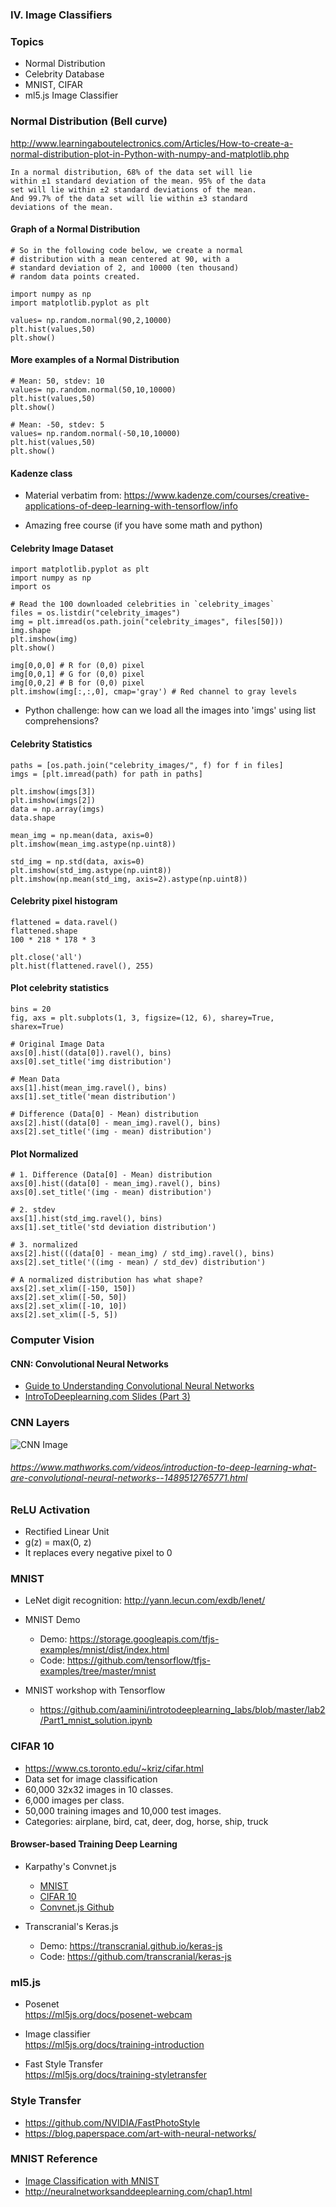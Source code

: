 ### IV. Image Classifiers


### Topics

* Normal Distribution
* Celebrity Database
* MNIST, CIFAR
* ml5.js Image Classifier


### Normal Distribution (Bell curve)

http://www.learningaboutelectronics.com/Articles/How-to-create-a-normal-distribution-plot-in-Python-with-numpy-and-matplotlib.php

    In a normal distribution, 68% of the data set will lie 
    within ±1 standard deviation of the mean. 95% of the data
    set will lie within ±2 standard deviations of the mean.
    And 99.7% of the data set will lie within ±3 standard
    deviations of the mean.


#### Graph of a Normal Distribution

    # So in the following code below, we create a normal 
    # distribution with a mean centered at 90, with a
    # standard deviation of 2, and 10000 (ten thousand)
    # random data points created. 

    import numpy as np
    import matplotlib.pyplot as plt

    values= np.random.normal(90,2,10000)
    plt.hist(values,50)
    plt.show()


#### More examples of a Normal Distribution

    # Mean: 50, stdev: 10
    values= np.random.normal(50,10,10000)
    plt.hist(values,50)
    plt.show()

    # Mean: -50, stdev: 5
    values= np.random.normal(-50,10,10000)
    plt.hist(values,50)
    plt.show()


#### Kadenze class

- Material verbatim from:
https://www.kadenze.com/courses/creative-applications-of-deep-learning-with-tensorflow/info

- Amazing free course (if you have some math and python)


#### Celebrity Image Dataset

    import matplotlib.pyplot as plt
    import numpy as np
    import os

    # Read the 100 downloaded celebrities in `celebrity_images`
    files = os.listdir("celebrity_images")
    img = plt.imread(os.path.join("celebrity_images", files[50]))
    img.shape
    plt.imshow(img)
    plt.show()

    img[0,0,0] # R for (0,0) pixel
    img[0,0,1] # G for (0,0) pixel
    img[0,0,2] # B for (0,0) pixel
    plt.imshow(img[:,:,0], cmap='gray') # Red channel to gray levels

* Python challenge: how can we load all the images into 'imgs' using list comprehensions?


#### Celebrity Statistics

    paths = [os.path.join("celebrity_images/", f) for f in files]
    imgs = [plt.imread(path) for path in paths]

    plt.imshow(imgs[3])
    plt.imshow(imgs[2])
    data = np.array(imgs)
    data.shape

    mean_img = np.mean(data, axis=0)
    plt.imshow(mean_img.astype(np.uint8))

    std_img = np.std(data, axis=0)
    plt.imshow(std_img.astype(np.uint8))
    plt.imshow(np.mean(std_img, axis=2).astype(np.uint8))


#### Celebrity pixel histogram

    flattened = data.ravel()
    flattened.shape
    100 * 218 * 178 * 3

    plt.close('all')
    plt.hist(flattened.ravel(), 255)


#### Plot celebrity statistics

    bins = 20
    fig, axs = plt.subplots(1, 3, figsize=(12, 6), sharey=True, sharex=True)

    # Original Image Data
    axs[0].hist((data[0]).ravel(), bins)
    axs[0].set_title('img distribution')

    # Mean Data
    axs[1].hist(mean_img.ravel(), bins)
    axs[1].set_title('mean distribution')

    # Difference (Data[0] - Mean) distribution
    axs[2].hist((data[0] - mean_img).ravel(), bins)
    axs[2].set_title('(img - mean) distribution')


#### Plot Normalized

    # 1. Difference (Data[0] - Mean) distribution
    axs[0].hist((data[0] - mean_img).ravel(), bins)
    axs[0].set_title('(img - mean) distribution')

    # 2. stdev
    axs[1].hist(std_img.ravel(), bins)
    axs[1].set_title('std deviation distribution')

    # 3. normalized
    axs[2].hist(((data[0] - mean_img) / std_img).ravel(), bins)
    axs[2].set_title('((img - mean) / std_dev) distribution')

    # A normalized distribution has what shape?
    axs[2].set_xlim([-150, 150])
    axs[2].set_xlim([-50, 50])
    axs[2].set_xlim([-10, 10])
    axs[2].set_xlim([-5, 5])


### Computer Vision

#### CNN: Convolutional Neural Networks
* [Guide to Understanding Convolutional Neural Networks](https://adeshpande3.github.io/adeshpande3.github.io/A-Beginner%27s-Guide-To-Understanding-Convolutional-Neural-Networks/)
* [IntroToDeeplearning.com Slides (Part 3)](http://introtodeeplearning.com/materials/2019_6S191_L3.pdf)


### CNN Layers

![CNN Image](img/cnn-deep-learning.png)
###### https://www.mathworks.com/videos/introduction-to-deep-learning-what-are-convolutional-neural-networks--1489512765771.html


### ReLU Activation

* Rectified Linear Unit
* g(z) = max(0, z)
* It replaces every negative pixel to 0


### MNIST
* LeNet digit recognition: http://yann.lecun.com/exdb/lenet/
* MNIST Demo<br>
    - Demo: https://storage.googleapis.com/tfjs-examples/mnist/dist/index.html
    - Code: https://github.com/tensorflow/tfjs-examples/tree/master/mnist

* MNIST workshop with Tensorflow
    - https://github.com/aamini/introtodeeplearning_labs/blob/master/lab2/Part1_mnist_solution.ipynb


### CIFAR 10

* https://www.cs.toronto.edu/~kriz/cifar.html
* Data set for image classification
* 60,000 32x32 images in 10 classes.
* 6,000 images per class.
* 50,000 training images and 10,000 test images.
* Categories: airplane, bird, cat, deer, dog, horse, ship, truck


#### Browser-based Training Deep Learning

* Karpathy's Convnet.js
    - [MNIST](https://cs.stanford.edu/people/karpathy/convnetjs/demo/mnist.html)
    - [CIFAR 10](https://cs.stanford.edu/people/karpathy/convnetjs/demo/cifar10.html)
    - [Convnet.js Github](https://github.com/karpathy/convnetjs)

* Transcranial's Keras.js
    - Demo: https://transcranial.github.io/keras-js
    - Code: https://github.com/transcranial/keras-js


### ml5.js

* Posenet<br>
https://ml5js.org/docs/posenet-webcam

* Image classifier<br>
https://ml5js.org/docs/training-introduction

* Fast Style Transfer<br>
https://ml5js.org/docs/training-styletransfer


### Style Transfer

* https://github.com/NVIDIA/FastPhotoStyle
* https://blog.paperspace.com/art-with-neural-networks/


### MNIST Reference
* [Image Classification with MNIST](https://towardsdatascience.com/image-classification-in-10-minutes-with-mnist-dataset-54c35b77a38d)
* http://neuralnetworksanddeeplearning.com/chap1.html


